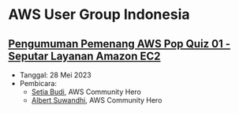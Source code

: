 # AWS User Group Indonesia


## [Pengumuman Pemenang AWS Pop Quiz 01 - Seputar Layanan Amazon EC2](https://www.youtube.com/watch?v=_3HPBD9Mr0s)

- Tanggal: 28 Mei 2023
- Pembicara: 
  - [Setia Budi](https://www.linkedin.com/in/boedybios/), AWS Community Hero
  - [Albert Suwandhi](https://www.linkedin.com/in/albertsuwandhi/), AWS Community Hero
